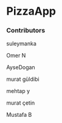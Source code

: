 
# PizzaApp

### Contributors

suleymanka

Omer N

AyseDogan

murat güldibi

mehtap y

murat çetin

Mustafa B
